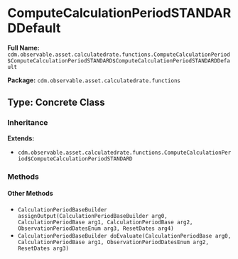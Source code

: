 # ComputeCalculationPeriodSTANDARDDefault

**Full Name:** `cdm.observable.asset.calculatedrate.functions.ComputeCalculationPeriod$ComputeCalculationPeriodSTANDARD$ComputeCalculationPeriodSTANDARDDefault`

**Package:** `cdm.observable.asset.calculatedrate.functions`

## Type: Concrete Class

### Inheritance

**Extends:**
- `cdm.observable.asset.calculatedrate.functions.ComputeCalculationPeriod$ComputeCalculationPeriodSTANDARD`

### Methods

#### Other Methods

- `CalculationPeriodBaseBuilder assignOutput(CalculationPeriodBaseBuilder arg0, CalculationPeriodBase arg1, CalculationPeriodBase arg2, ObservationPeriodDatesEnum arg3, ResetDates arg4)`
- `CalculationPeriodBaseBuilder doEvaluate(CalculationPeriodBase arg0, CalculationPeriodBase arg1, ObservationPeriodDatesEnum arg2, ResetDates arg3)`

